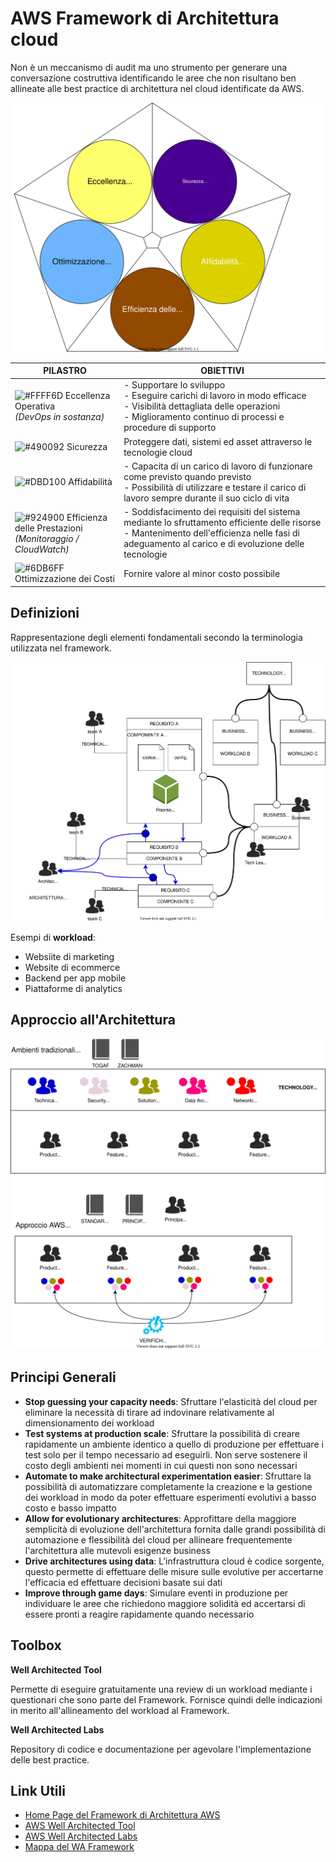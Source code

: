 # AWS Framework di Architettura cloud

Non è un meccanismo di audit ma uno strumento per generare una conversazione costruttiva identificando le aree che non risultano ben allineate alle best practice di architettura nel cloud identificate da AWS.

![](WA-Framework.svg)



| PILASTRO                                                     | OBIETTIVI                                                    |
| ------------------------------------------------------------ | ------------------------------------------------------------ |
| ![#FFFF6D](https://via.placeholder.com/15/FFFF6D/000000?text=+) Eccellenza Operativa<br />*(DevOps in sostanza)* | - Supportare lo sviluppo<br/>- Eseguire carichi di lavoro in modo efficace<br/>- Visibilità dettagliata delle operazioni<br/>- Miglioramento continuo di processi e procedure di supporto |
| ![#490092](https://via.placeholder.com/15/490092/000000?text=+) Sicurezza | Proteggere dati, sistemi ed asset attraverso le tecnologie cloud |
| ![#DBD100](https://via.placeholder.com/15/DBD100/000000?text=+) Affidabilità | - Capacita di un carico di lavoro di funzionare come previsto quando previsto <br />- Possibilità di utilizzare e testare il carico di lavoro sempre durante il suo ciclo di vita |
| ![#924900](https://via.placeholder.com/15/924900/000000?text=+) Efficienza delle Prestazioni<br />*(Monitoraggio / CloudWatch)* | - Soddisfacimento dei requisiti del sistema mediante lo sfruttamento efficiente delle risorse<br/>- Mantenimento dell'efficienza nelle fasi di adeguamento al carico e di evoluzione delle tecnologie |
| ![#6DB6FF](https://via.placeholder.com/15/6DB6FF/000000?text=+) Ottimizzazione dei Costi | Fornire valore al minor costo possibile                      |



## Definizioni

Rappresentazione degli elementi fondamentali secondo la terminologia utilizzata nel framework.

![](WA-elements.svg)

Esempi di **workload**:

- Websiite di marketing
- Website di ecommerce
- Backend per app mobile 
- Piattaforme di analytics



## Approccio all'Architettura



![](WA-architecture.svg)



## Principi Generali

- **Stop guessing your capacity needs**: Sfruttare l'elasticità del cloud per eliminare la necessità di tirare ad indovinare relativamente al dimensionamento dei workload
- **Test systems at production scale**: Sfruttare la possibilità di creare rapidamente un ambiente identico a quello di produzione per effettuare i test solo per il tempo necessario ad eseguirli. Non serve sostenere il costo degli ambienti nei momenti in cui questi non sono necessari
- **Automate to make architectural experimentation easier**: Sfruttare la possibilità di automatizzare completamente la creazione e la gestione dei workload in modo da poter effettuare esperimenti evolutivi a basso costo e basso impatto
- **Allow for evolutionary architectures**: Approfittare della maggiore semplicità di evoluzione dell'architettura fornita dalle grandi possibilità di automazione e flessibilità del cloud per allineare frequentemente l'architettura alle mutevoli esigenze business
- **Drive architectures using data**: L'infrastruttura cloud è codice sorgente, questo permette di effettuare delle misure sulle evolutive per accertarne l'efficacia ed effettuare decisioni basate sui dati
- **Improve through game days**: Simulare eventi in produzione per individuare le aree che richiedono maggiore solidità ed accertarsi di essere pronti a reagire rapidamente quando necessario



## Toolbox

**Well Architected Tool**

Permette di eseguire gratuitamente una review di un workload mediante i questionari che sono parte del Framework. Fornisce quindi delle indicazioni in merito all'allineamento del workload al Framework.



**Well Architected Labs**

Repository di codice e documentazione per agevolare l'implementazione delle best practice.





## Link Utili

- [Home Page del Framework di Architettura AWS](https://aws.amazon.com/architecture/well-architected)
- [AWS Well Architected Tool](https://aws.amazon.com/well-architected-tool)
- [AWS Well Architected Labs](https://wellarchitectedlabs.com/)
- [Mappa del WA Framework](https://wa.aws.amazon.com/wat.map.it.html)


